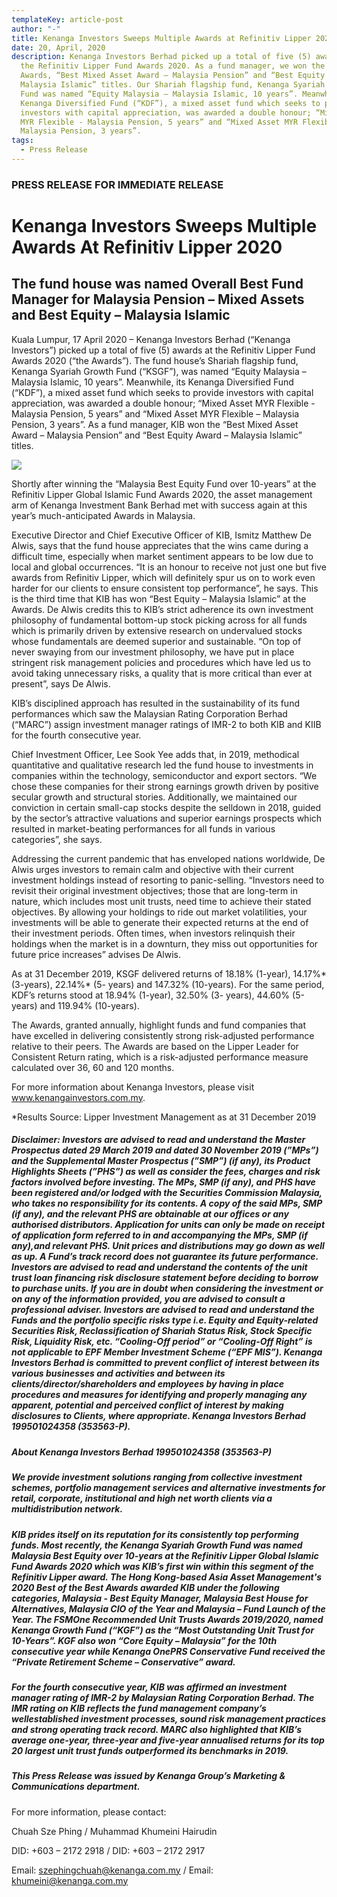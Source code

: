 ```yaml
---
templateKey: article-post
author: "-"
title: Kenanga Investors Sweeps Multiple Awards at Refinitiv Lipper 2020
date: 20, April, 2020
description: Kenanga Investors Berhad picked up a total of five (5) awards at
  the Refinitiv Lipper Fund Awards 2020. As a fund manager, we won the 2 Group
  Awards, “Best Mixed Asset Award – Malaysia Pension” and “Best Equity Award –
  Malaysia Islamic” titles. Our Shariah flagship fund, Kenanga Syariah Growth
  Fund was named “Equity Malaysia – Malaysia Islamic, 10 years”. Meanwhile, the
  Kenanga Diversified Fund (“KDF”), a mixed asset fund which seeks to provide
  investors with capital appreciation, was awarded a double honour; “Mixed Asset
  MYR Flexible - Malaysia Pension, 5 years” and “Mixed Asset MYR Flexible –
  Malaysia Pension, 3 years”.
tags:
  - Press Release
---
```

### PRESS RELEASE FOR IMMEDIATE RELEASE

# Kenanga Investors Sweeps Multiple Awards At Refinitiv Lipper 2020

## The fund house was named Overall Best Fund Manager for Malaysia Pension – Mixed Assets and Best Equity – Malaysia Islamic

Kuala Lumpur, 17 April 2020 – Kenanga Investors Berhad (“Kenanga Investors”) picked up a total of five (5) awards at the Refinitiv Lipper Fund Awards 2020 (“the Awards”). The fund house’s Shariah flagship fund, Kenanga Syariah Growth Fund (“KSGF”), was named “Equity Malaysia – Malaysia Islamic, 10 years”. Meanwhile, its Kenanga Diversified Fund (“KDF”), a mixed asset fund which seeks to provide investors with capital appreciation, was awarded a double honour; “Mixed Asset MYR Flexible - Malaysia Pension, 5 years” and “Mixed Asset MYR Flexible – Malaysia Pension, 3 years”. As a fund manager, KIB won the “Best Mixed Asset Award – Malaysia Pension” and “Best Equity Award – Malaysia Islamic” titles.

![](/img/2020-04-17-press-release-refinitiv-lipper-fund-awards-malaysia-2020.png)

Shortly after winning the “Malaysia Best Equity Fund over 10-years” at the Refinitiv Lipper Global Islamic Fund Awards 2020, the asset management arm of Kenanga Investment Bank Berhad met with success again at this year’s much-anticipated Awards in Malaysia.

Executive Director and Chief Executive Officer of KIB, Ismitz Matthew De Alwis, says that the fund house appreciates that the wins came during a difficult time, especially when market sentiment appears to be low due to local and global occurrences. “It is an honour to receive not just one but five awards from Refinitiv Lipper, which will definitely spur us on to work even harder for our clients to ensure consistent top performance”, he says. This is the third time that KIB has won “Best Equity – Malaysia Islamic” at the Awards. De Alwis credits this to KIB’s strict adherence its own investment philosophy of fundamental bottom-up stock picking across for all funds which is primarily driven by extensive research on undervalued stocks whose fundamentals are deemed superior and sustainable. “On top of never swaying from our investment philosophy, we have put in place stringent risk management policies and procedures which have led us to avoid taking unnecessary risks, a quality that is more critical than ever at present”, says De Alwis.

KIB’s disciplined approach has resulted in the sustainability of its fund performances which saw the Malaysian Rating Corporation Berhad (“MARC”) assign investment manager ratings of IMR-2 to both KIB and KIIB for the fourth consecutive year.

Chief Investment Officer, Lee Sook Yee adds that, in 2019, methodical quantitative and qualitative research led the fund house to investments in companies within the technology, semiconductor and export sectors. “We chose these companies for their strong earnings growth driven by positive secular growth and structural stories. Additionally, we maintained our conviction in certain small-cap stocks despite the selldown in 2018, guided by the sector’s attractive valuations and superior earnings prospects which resulted in market-beating performances for all funds in various categories”, she says.

Addressing the current pandemic that has enveloped nations worldwide, De Alwis urges investors to remain calm and objective with their current investment holdings instead of resorting to panic-selling. “Investors need to revisit their original investment objectives; those that are long-term in nature, which includes most unit trusts, need time to achieve their stated objectives. By allowing your holdings to ride out market volatilities, your investments will be able to generate their expected returns at the end of their investment periods. Often times, when investors relinquish their holdings when the market is in a downturn, they miss out opportunities for future price increases” advises De Alwis.

As at 31 December 2019, KSGF delivered returns of 18.18% (1-year), 14.17%\* (3-years), 22.14%\* (5- years) and 147.32% (10-years). For the same period, KDF’s returns stood at 18.94% (1-year), 32.50% (3- years), 44.60% (5-years) and 119.94% (10-years).

The Awards, granted annually, highlight funds and fund companies that have excelled in delivering consistently strong risk-adjusted performance relative to their peers. The Awards are based on the Lipper Leader for Consistent Return rating, which is a risk-adjusted performance measure calculated over 36, 60 and 120 months.

For more information about Kenanga Investors, please visit www.kenangainvestors.com.my.

\*Results Source: Lipper Investment Management as at 31 December 2019

##### Disclaimer: Investors are advised to read and understand the Master Prospectus dated 29 March 2019 and dated 30 November 2019 (”MPs”) and the Supplemental Master Prospectus (”SMP”) (if any), its Product Highlights Sheets (”PHS”) as well as consider the fees, charges and risk factors involved before investing. The MPs, SMP (if any), and PHS have been registered and/or lodged with the Securities Commission Malaysia, who takes no responsibility for its contents. A copy of the said MPs, SMP (if any), and the relevant PHS are obtainable at our offices or any authorised distributors. Application for units can only be made on receipt of application form referred to in and accompanying the MPs, SMP (if any),and relevant PHS. Unit prices and distributions may go down as well as up. A Fund’s track record does not guarantee its future performance. Investors are advised to read and understand the contents of the unit trust loan financing risk disclosure statement before deciding to borrow to purchase units. If you are in doubt when considering the investment or on any of the information provided, you are advised to consult a professional adviser. Investors are advised to read and understand the Funds and the portfolio specific risks type i.e. Equity and Equity-related Securities Risk, Reclassification of Shariah Status Risk, Stock Specific Risk, Liquidity Risk, etc. “Cooling-Off period” or “Cooling-Off Right” is not applicable to EPF Member Investment Scheme (“EPF MIS”). Kenanga Investors Berhad is committed to prevent conflict of interest between its various businesses and activities and between its clients/director/shareholders and employees by having in place procedures and measures for identifying and properly managing any apparent, potential and perceived conflict of interest by making disclosures to Clients, where appropriate. Kenanga Investors Berhad 199501024358 (353563-P).

##### About Kenanga Investors Berhad 199501024358 (353563-P)

##### We provide investment solutions ranging from collective investment schemes, portfolio management services and alternative investments for retail, corporate, institutional and high net worth clients via a multidistribution network.

##### KIB prides itself on its reputation for its consistently top performing funds. Most recently, the Kenanga Syariah Growth Fund was named Malaysia Best Equity over 10-years at the Refinitiv Lipper Global Islamic Fund Awards 2020 which was KIB’s first win within this segment of the Refinitiv Lipper award. The Hong Kong-based Asia Asset Management's 2020 Best of the Best Awards awarded KIB under the following categories, Malaysia - Best Equity Manager, Malaysia Best House for Alternatives, Malaysia CIO of the Year and Malaysia – Fund Launch of the Year. The FSMOne Recommended Unit Trusts Awards 2019/2020, named Kenanga Growth Fund (“KGF”) as the “Most Outstanding Unit Trust for 10-Years”. KGF also won “Core Equity – Malaysia” for the 10th consecutive year while Kenanga OnePRS Conservative Fund received the “Private Retirement Scheme – Conservative” award.

##### For the fourth consecutive year, KIB was affirmed an investment manager rating of IMR-2 by Malaysian Rating Corporation Berhad. The IMR rating on KIB reflects the fund management company’s wellestablished investment processes, sound risk management practices and strong operating track record. MARC also highlighted that KIB’s average one-year, three-year and five-year annualised returns for its top 20 largest unit trust funds outperformed its benchmarks in 2019.

##### This Press Release was issued by Kenanga Group’s Marketing & Communications department.

For more information, please contact:

Chuah Sze Phing / Muhammad Khumeini Hairudin

DID: +603 – 2172 2918 / DID: +603 – 2172 2917

Email: szephingchuah@kenanga.com.my / Email: khumeini@kenanga.com.my